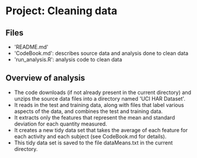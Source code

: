 # Project: Cleaning data

## Files
* 'README.md'
* 'CodeBook.md': describes source data and analysis done to clean data
* 'run_analysis.R': analysis code to clean data

## Overview of analysis
* The code downloads (if not already present in the current directory) and unzips the source data files into a directory named 'UCI HAR Dataset'.
* It reads in the test and training data, along with files that label various aspects of the data, and combines the test and training data.
* It extracts only the features that represent the mean and standard deviation for each quantity measured.
* It creates a new tidy data set that takes the average of each feature for each activity and each subject (see CodeBook.md for details).
* This tidy data set is saved to the file dataMeans.txt in the current directory.
